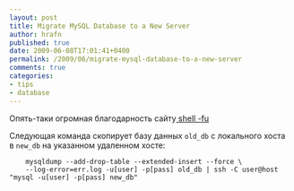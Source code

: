 ```yaml
---
layout: post
title: Migrate MySQL Database to a New Server
author: hrafn
published: true
date: 2009-06-08T17:01:41+0400
permalink: /2009/06/migrate-mysql-database-to-a-new-server
comments: true
categories:
- tips
- database
---
```


Опять-таки огромная благодарность сайту[ shell -fu](http://www.shell-fu.org/lister.php?id=766)

Следующая команда скопирует базу данных `old_db` с локального хоста в `new_db`
на указанном удаленном хосте:

		mysqldump --add-drop-table --extended-insert --force \
		--log-error=err.log -u[user] -p[pass] old_db | ssh -C user@host "mysql -u[user] -p[pass] new_db"

